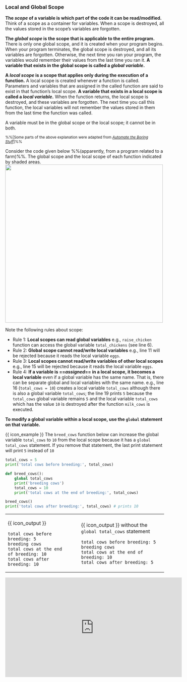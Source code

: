 ### Local and Global Scope

**The _scope_ of a variable is which part of the code it can be read/modified.** Think of a scope as a container for variables. When a scope is destroyed, all the values stored in the scope’s variables are forgotten.

**The _global scope_ is the scope that is applicable to the entire program.** There is only one global scope, and it is created when your program begins. When your program terminates, the global scope is destroyed, and all its variables are forgotten. Otherwise, the next time you ran your program, the variables would remember their values from the last time you ran it. **A variable that exists in the global scope is called a _global variable_.**

**A _local scope_ is a scope that applies only during the execution of a function.** A local scope is created whenever a function is called. Parameters and variables that are assigned in the called function are said to exist in that function’s local scope. **A variable that exists in a local scope is called a _local variable_.** When the function returns, the local scope is destroyed, and these variables are forgotten. The next time you call this function, the local variables will not remember the values stored in them from the last time the function was called.

A variable must be in the global scope or the local scope; it cannot be in both. 

<sub>%%[Some parts of the above explanation were adapted from [_Automate the Boring Stuff_](https://automatetheboringstuff.com/chapter3/)]%%</sub>

Consider the code given below %%(apparently, from a program related to a farm)%%. The global scope and the local scope of each function indicated by shaded areas.<br>
<img src="{{baseUrl}}/programming/functions-scope/images/scopeAsShadedAreas.png" width="500" />

Note the following rules about scope:
* Rule 1: **Local scopes can read global variables** e.g., `raise_chicken` function can access the global variable `total_chickens` (see line 6).
* Rule 2: **Global scope cannot read/write local variables** e.g., line 11 will be rejected because it reads the local variable `eggs`.
* Rule 3: **Local scopes cannot read/write variables of other local scopes** e.g., line 15 will be rejected because it reads the local variable `eggs`.
* Rule 4: **If a variable is ==_assigned_== in a local scope, it becomes a local variable** even if a global variable has the same name. That is, there can be separate global and local variables with the same name.  e.g., line 16 (`total_cows = 10`) creates a local variable `total_cows` although there is also a global variable `total_cows`; the line 19 prints `5` because the `total_cows` global variable remains `5` and the local variable `total_cows` which has the value `10` is destroyed after the function `milk_cows` is executed.

**To modify a global variable within a local scope, use the `global` statement on that variable.**

<tip-box> 

{{ icon_example }} The `breed_cows` function below can increase the global variable `total_cows` to `10` from the local scope because it has a `global total_cows` statement. If you remove that statement, the last print statement will print `5` instead of `10`

```python
total_cows = 5
print('total cows before breeding:', total_cows)

def breed_cows():
    global total_cows
    print('breeding cows')
    total_cows = 10
    print('total cows at the end of breeding:', total_cows)

breed_cows()
print('total cows after breeding:', total_cows) # prints 10
```

<table>
<tr>
  <td>
  
{{ icon_output }}
```{.no-line-numbers}
total cows before breeding: 5
breeding cows
total cows at the end of breeding: 10
total cows after breeding: 10
```
  </td>
  <td>&nbsp;&nbsp;</td>
  <td>
 
{{ icon_output }} without the `global total_cows` statement
```{.no-line-numbers}
total cows before breeding: 5
breeding cows
total cows at the end of breeding: 10
total cows after breeding: 5
```
  </td>
</tr>
</table>

<include src="tryYourOwn.md" boilerplate var-program="functions-breedCows" />

</tip-box>

<panel type="seamless" header="%%{{ icon_video }} Global and local scope%%">
<iframe width="560" height="315" src="https://www.youtube.com/embed/M-CoVBK_bLE?rel=0&showinfo=0&start=0&version=3" frameborder="0" allowfullscreen></iframe>

</panel><p/>

<include src="exercisePanel.md" boilerplate var-title="Grader - Add `main` Function" var-file="e-grader-addMainFunction.md" />
<include src="exercisePanel.md" boilerplate var-title="Grader - Restructure the `main` Function" var-file="e-grader-restructureTheMainFunction.md" />
<include src="exercisePanel.md" boilerplate var-title="Grader - Analyze Grades in a Loop" var-file="e-grader-analyzeInLoop.md" />



